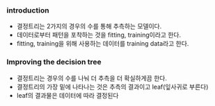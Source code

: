 ### introduction
+ 결정트리는  2가지의 경우의 수를 통해 추측하는 모델이다.
+ 데이터로부터 패턴을 포착하는 것을 fitting, training이라고 한다.
+ fitting, training을 위해 사용하는 데이터를 training data라고 한다.

### Improving the decision tree
+ 결정트리는 경우의 수를 나눠 더 추측을 더 확실하게끔 한다.
+ 결정트리의 가장 밑에 나타나는 것은 추측의 결과이고 leaf(잎사귀로 부른다)
+ leaf의 결과물은 데이터에 따라 결정된다